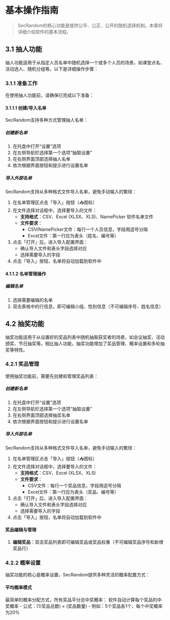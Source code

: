 # 基本操作指南

<ArticleMetadata />

> SecRandom的核心功能是提供公平、公正、公开的随机选择机制。本章将详细介绍软件的基本流程。

## 3.1 抽人功能
抽人功能适用于从指定人员名单中随机选择一个或多个人员的场景，如课堂点名、活动选人、随机分组等。以下是详细操作步骤：

### 3.1.1 准备工作
在使用抽人功能前，请确保已完成以下准备：

#### 3.1.1.1 创建/导入名单
SecRandom支持多种方式管理抽人名单：

##### 创建新名单
1. 在托盘中打开“设置”选项
2. 在左侧导航栏选择第一个选项“抽取设置”
3. 在右侧界面顶部选择抽人名单
4. 依次根据界面按钮和提示进行设置名单

##### 导入外部名单
SecRandom支持从多种格式文件导入名单，避免手动输入的繁琐：

1. 在名单管理区点击「导入」按钮（📥图标）
2. 在文件选择对话框中，选择要导入的文件：
   - **支持格式**：CSV、Excel (XLSX、XLS)、NamePicker 软件名单文件
   - **文件要求**：
     - CSV/NamePicker文件：每行一个人员信息，字段用逗号分隔
     - Excel文件：第一行应为表头（姓名、编号等）
3. 点击「打开」后，进入导入配置界面：
   - 确认导入文件和表头字段选择对应
   - 选择需要导入的字段
4. 点击「导入」按钮，名单将自动加载到软件中

#### 4.1.1.2 名单管理操作

##### 编辑名单
1. 选择需要编辑的名单
2. 双击表格中的行信息，即可编辑小组、性别信息（不可编辑序号、姓名信息）

## 4.2 抽奖功能
抽奖功能适用于从设置好的奖品列表中随机抽取获奖者的场景，如会议抽奖、活动颁奖、节日抽奖等。相比抽人功能，抽奖功能增加了奖品管理、概率设置和多轮抽奖等特性。

### 4.2.1 奖品管理
使用抽奖功能前，需要先创建和管理奖品列表：

##### 创建新名单
1. 在托盘中打开“设置”选项
2. 在左侧导航栏选择第一个选项“抽取设置”
3. 在右侧界面顶部选择抽奖名单
4. 依次根据界面按钮和提示进行设置名单

##### 导入外部名单
SecRandom支持从多种格式文件导入名单，避免手动输入的繁琐：

1. 在名单管理区点击「导入」按钮（📥图标）
2. 在文件选择对话框中，选择要导入的文件：
   - **支持格式**：CSV、Excel (XLSX、XLS)
   - **文件要求**：
     - CSV文件：每行一个奖品信息，字段用逗号分隔
     - Excel文件：第一行应为表头（奖品、编号等）
3. 点击「打开」后，进入导入配置界面：
   - 确认导入文件和表头字段选择对应
   - 选择需要导入的字段
4. 点击「导入」按钮，名单将自动加载到软件中

#### 奖品编辑与管理
1. **编辑奖品**：双击奖品列表即可编辑奖品或奖品权重（不可编辑奖品序号和新增奖品行）

### 4.2.2 概率设置
抽奖功能的核心是概率设置，SecRandom提供多种灵活的概率配置方式：

#### 平均概率模式
最简单的概率分配方式，所有奖品平分总中奖概率：
软件自动计算每个奖品的中奖概率
    - 公式：(1/奖品总数) × (奖品数量)
    - 例如：5个奖品各1个，每个中奖概率为20%
